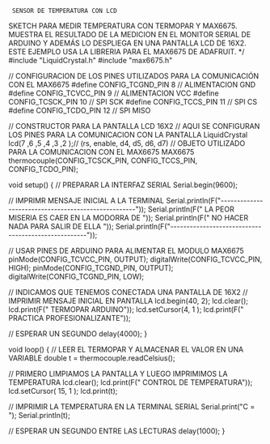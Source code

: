 
     SENSOR DE TEMPERATURA CON LCD

   SKETCH PARA MEDIR TEMPERATURA CON TERMOPAR Y MAX6675. MUESTRA EL RESULTADO
   DE LA MEDICION EN EL MONITOR SERIAL DE ARDUINO Y ADEMÁS LO DESPLIEGA EN UNA
   PANTALLA LCD DE 16X2.
   ESTE EJEMPLO USA LA LIBRERIA PARA EL MAX6675 DE ADAFRUIT.
*/
#include "LiquidCrystal.h"
#include "max6675.h"

// CONFIGURACION DE LOS PINES UTILIZADOS PARA LA COMUNICACIÓN CON EL MAX6675
#define CONFIG_TCGND_PIN      8   // ALIMENTACION GND
#define CONFIG_TCVCC_PIN      9   // ALIMENTACION VCC
#define CONFIG_TCSCK_PIN      10  // SPI SCK
#define CONFIG_TCCS_PIN       11  // SPI CS
#define CONFIG_TCDO_PIN       12  // SPI MISO

// CONSTRUCTOR PARA LA PANTALLA LCD 16X2
// AQUI SE CONFIGURAN LOS PINES PARA LA COMUNICACION CON LA PANTALLA
LiquidCrystal lcd(7 ,6 ,5 ,4 ,3 ,2 );// (rs, enable, d4, d5, d6, d7)
// OBJETO UTILIZADO PARA LA COMUNICACION CON EL MAX6675
MAX6675 thermocouple(CONFIG_TCSCK_PIN, CONFIG_TCCS_PIN, CONFIG_TCDO_PIN);

void setup() {
  // PREPARAR LA INTERFAZ SERIAL
  Serial.begin(9600);

  // IMPRIMR MENSAJE INICIAL A LA TERMINAL
  Serial.println(F("----------------------------------------------------"));
  Serial.println(F("      LA PEOR MISERIA ES CAER EN LA MODORRA DE       "));
  Serial.println(F("           NO HACER NADA PARA SALIR DE ELLA               "));
  Serial.println(F("----------------------------------------------------"));

  // USAR PINES DE ARDUINO PARA ALIMENTAR EL MODULO MAX6675
  pinMode(CONFIG_TCVCC_PIN, OUTPUT); digitalWrite(CONFIG_TCVCC_PIN, HIGH);
  pinMode(CONFIG_TCGND_PIN, OUTPUT); digitalWrite(CONFIG_TCGND_PIN, LOW);

  // INDICAMOS QUE TENEMOS CONECTADA UNA PANTALLA DE 16X2
  // IMPRIMIR MENSAJE INICIAL EN PANTALLA
  lcd.begin(40, 2);
  lcd.clear();
  lcd.print(F("            TERMOPAR ARDUINO"));
  lcd.setCursor(4, 1 );
  lcd.print(F("   PRACTICA PROFESIONALIZANTE"));

  // ESPERAR UN SEGUNDO
  delay(4000);
}

void loop() {
  // LEER EL TERMOPAR Y ALMACENAR EL VALOR EN UNA VARIABLE
  double t = thermocouple.readCelsius();

  // PRIMERO LIMPIAMOS LA PANTALLA Y LUEGO IMPRIMIMOS LA TEMPERATURA
  lcd.clear();
  lcd.print(F("        CONTROL DE TEMPERATURA"));
  lcd.setCursor( 15, 1 );
  lcd.print(t);

  // IMPRIMIR LA TEMPERATURA EN LA TERMINAL SERIAL
  Serial.print("C = ");
  Serial.println(t);

  // ESPERAR UN SEGUNDO ENTRE LAS LECTURAS
  delay(1000);
  }
 

